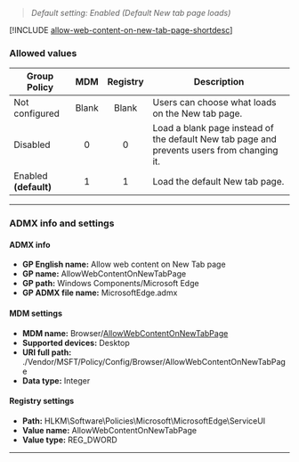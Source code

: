 <!-- ## Allow web content on New Tab page
>*Supported versions: Microsoft Edge on Windows 10, next major version*<br> -->
>*Default setting:  Enabled (Default New tab page loads)*


[!INCLUDE [allow-web-content-on-new-tab-page-shortdesc](../shortdesc/allow-web-content-on-new-tab-page-shortdesc.md)]


### Allowed values

|Group Policy  |MDM |Registry |Description |
|---|:---:|:---:|---|
|Not configured |Blank |Blank |Users can choose what loads on the New tab page. | 
|Disabled |0 |0 |Load a blank page instead of the default New tab page and prevents users from changing it. | 
|Enabled **(default)** |1 |1 |Load the default New tab page. | 
---

### ADMX info and settings

#### ADMX info
- **GP English name:** Allow web content on New Tab page
- **GP name:** AllowWebContentOnNewTabPage
- **GP path:** Windows Components/Microsoft Edge
- **GP ADMX file name:** MicrosoftEdge.admx

#### MDM settings
- **MDM name:** Browser/[AllowWebContentOnNewTabPage](../new-policies.md#allowwebcontentonnewtabpage)
- **Supported devices:** Desktop
- **URI full path:** ./Vendor/MSFT/Policy/Config/Browser/AllowWebContentOnNewTabPage 
- **Data type:** Integer

#### Registry settings
- **Path:** HLKM\\Software\\Policies\\Microsoft\\MicrosoftEdge\\ServiceUI
- **Value name:** AllowWebContentOnNewTabPage
- **Value type:** REG_DWORD

<hr>